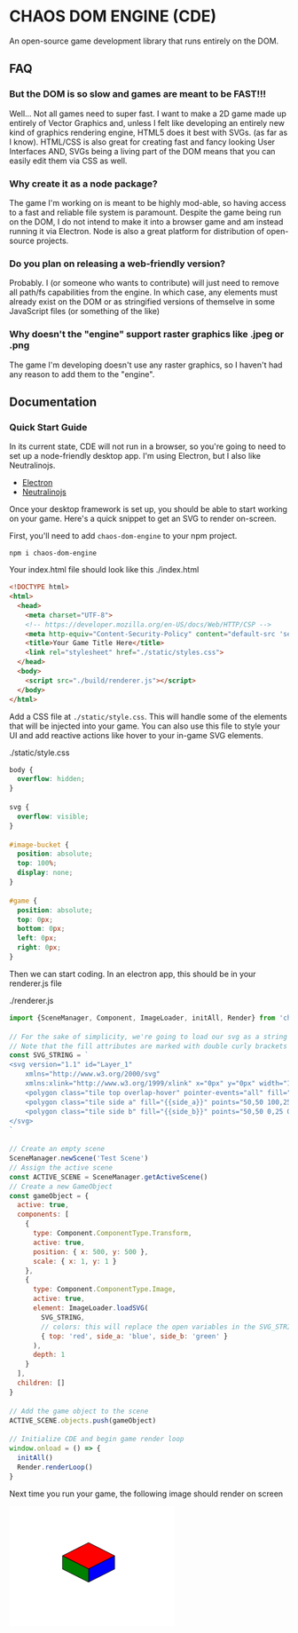 # CHAOS DOM ENGINE (CDE)
An open-source game development library that runs entirely on the DOM.

## FAQ
### But the DOM is so slow and games are meant to be FAST!!!
Well... Not all games need to super fast.  I want to make a 2D game made up entirely of Vector Graphics and, unless I felt like developing an entirely new kind of graphics rendering engine, HTML5 does it best with SVGs. (as far as I know).   HTML/CSS is also great for creating fast and fancy looking User Interfaces AND, SVGs being a living part of the DOM means that you can easily edit them via CSS as well.

### Why create it as a node package?
The game I'm working on is meant to be highly mod-able, so having access to a fast and reliable file system is paramount.  Despite the game being run on the DOM, I do not intend to make it into a browser game and am instead running it via Electron.  Node is also a great platform for distribution of open-source projects.

### Do you plan on releasing a web-friendly version?
Probably.  I (or someone who wants to contribute) will just need to remove all path/fs capabilities from the engine.  In which case, any elements must already exist on the DOM or as stringified versions of themselve in some JavaScript files (or something of the like)

### Why doesn't the "engine" support raster graphics like .jpeg or .png
The game I'm developing doesn't use any raster graphics, so I haven't had any reason to add them to the "engine".

## Documentation
### Quick Start Guide
In its current state, CDE will not run in a browser, so you're going to need to set up a node-friendly desktop app.  I'm using Electron, but I also like Neutralinojs.
* [Electron](https://www.electronjs.org)
* [Neutralinojs](https://neutralino.js.org/)

Once your desktop framework is set up, you should be able to start working on your game.  Here's a quick snippet to get an SVG to render on-screen.  

First, you'll need to add `chaos-dom-engine` to your npm project.

```
npm i chaos-dom-engine
```

Your index.html file should look like this
./index.html
```html
<!DOCTYPE html>
<html>
  <head>
    <meta charset="UTF-8">
    <!-- https://developer.mozilla.org/en-US/docs/Web/HTTP/CSP -->
    <meta http-equiv="Content-Security-Policy" content="default-src 'self'; style-src 'self' 'unsafe-inline'">
    <title>Your Game Title Here</title>
    <link rel="stylesheet" href="./static/styles.css">
  </head>
  <body>
    <script src="./build/renderer.js"></script>
  </body>
</html>
```
Add a CSS file at `./static/style.css`.  This will handle some of the elements that will be injected into your game.  You can also use this file to style your UI and add reactive actions like hover to your in-game SVG elements.

./static/style.css
```css
body {
  overflow: hidden;
}

svg {
  overflow: visible;
}

#image-bucket {
  position: absolute;
  top: 100%;
  display: none;
}

#game {
  position: absolute;
  top: 0px;
  bottom: 0px;
  left: 0px;
  right: 0px;
}
```

Then we can start coding.  In an electron app, this should be in your renderer.js file

./renderer.js
```javascript
import {SceneManager, Component, ImageLoader, initAll, Render} from 'chaos-dom-engine'

// For the sake of simplicity, we're going to load our svg as a string
// Note that the fill attributes are marked with double curly brackets {{}}.  This is to denote that they are variables to be replaced.
const SVG_STRING = `
<svg version="1.1" id="Layer_1"
    xmlns="http://www.w3.org/2000/svg"
    xmlns:xlink="http://www.w3.org/1999/xlink" x="0px" y="0px" width="100px" height="75px" viewBox="0 0 100 75" xml:space="preserve">
    <polygon class="tile top overlap-hover" pointer-events="all" fill="{{top}}" points="0,25 50,0 100,25 50,50 "/>
    <polygon class="tile side a" fill="{{side_a}}" points="50,50 100,25 100,50 50,75 "/>
    <polygon class="tile side b" fill="{{side_b}}" points="50,50 0,25 0,50 50,75 "/>
</svg>
`

// Create an empty scene
SceneManager.newScene('Test Scene')
// Assign the active scene
const ACTIVE_SCENE = SceneManager.getActiveScene()
// Create a new GameObject
const gameObject = {
  active: true,
  components: [
    {
      type: Component.ComponentType.Transform,
      active: true,
      position: { x: 500, y: 500 },
      scale: { x: 1, y: 1 }
    },
    {
      type: Component.ComponentType.Image,
      active: true,
      element: ImageLoader.loadSVG(
        SVG_STRING,
        // colors: this will replace the open variables in the SVG_STRING with the designated colors
        { top: 'red', side_a: 'blue', side_b: 'green' }
      ),
      depth: 1
    }
  ],
  children: []
}

// Add the game object to the scene
ACTIVE_SCENE.objects.push(gameObject)

// Initialize CDE and begin game render loop
window.onload = () => {
  initAll()
  Render.renderLoop()
}
```

Next time you run your game, the following image should render on screen

![01.png](01.png)